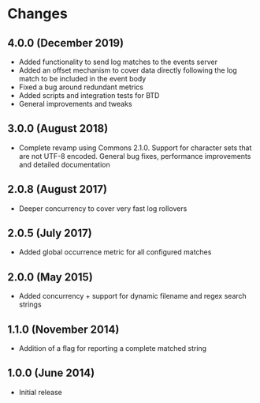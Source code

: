 Changes
=======
## 4.0.0 (December 2019)
* Added functionality to send log matches to the events server
* Added an offset mechanism to cover data directly following the log match to be included in the event body
* Fixed a bug around redundant metrics 
* Added scripts and integration tests for BTD
* General improvements and tweaks

## 3.0.0 (August 2018)
* Complete revamp using Commons 2.1.0. Support for character sets that are not UTF-8 encoded. General bug fixes, performance improvements and detailed documentation

## 2.0.8 (August 2017)
* Deeper concurrency to cover very fast log rollovers

## 2.0.5 (July 2017)
* Added global occurrence metric for all configured matches 

## 2.0.0 (May 2015) 
* Added concurrency + support for dynamic filename and regex search strings

## 1.1.0 (November 2014) 
* Addition of a flag for reporting a complete matched string

## 1.0.0 (June 2014)
* Initial release
